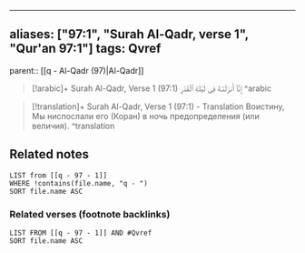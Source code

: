 
---
aliases: ["97:1", "Surah Al-Qadr, verse 1", "Qur'an 97:1"]
tags: Qvref
---

parent:: [[q - Al-Qadr (97)|Al-Qadr]]

> [!arabic]+ Surah Al-Qadr, Verse 1 (97:1)
> <span class="quran-arabic">إِنَّآ أَنزَلْنَـٰهُ فِى لَيْلَةِ ٱلْقَدْرِ</span>
^arabic

> [!translation]+ Surah Al-Qadr, Verse 1 (97:1) - Translation
> Воистину, Мы ниспослали его (Коран) в ночь предопределения (или величия).
^translation



## Related notes
```dataview
LIST from [[q - 97 - 1]]
WHERE !contains(file.name, "q - ")
SORT file.name ASC
```

### Related verses (footnote backlinks)
```dataview
LIST FROM [[q - 97 - 1]] AND #Qvref
SORT file.name ASC
```

